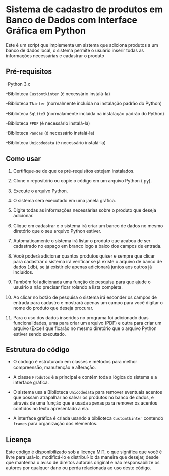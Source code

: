 # Sistema de cadastro de produtos em Banco de Dados com Interface Gráfica em Python

Este é um script que implementa um sistema que adiciona produtos a um banco de dados local, o sistema permite o usuário inserir todas as informações necessárias e cadastrar o produto

## Pré-requisitos

-Python 3.x

-Biblioteca `Customtkinter` (é necessário instalá-la)

-Biblioteca `Tkinter` (normalmente incluída na instalação padrão do Python)

-Biblioteca `Sqlite3` (normalamente incluída na instalação padrão do Python)

-Biblioteca `FPDF` (é necessário instalá-la)

-Biblioteca `Pandas` (é necessário instalá-la)

-Biblioteca `Unicodedata` (é necessário instalá-la)

## Como usar

1. Certifique-se de que os pré-requisitos estejam instalados.

2. Clone o repositório ou copie o código em um arquivo Python (.py).

3. Execute o arquivo Python.

4. O sistema será executado em uma janela gráfica.

5. Digite todas as informações necessárias sobre o produto que deseja adicionar.

6. Clique em cadastrar e o sistema irá criar um banco de dados no mesmo diretório que o seu arquivo Python estiver.

7. Automaticamente o sistema irá listar o produto que acabou de ser cadastrado no espaço em branco logo a baixo dos campos de entrada.

8. Você poderá adicionar quantos produtos quiser e sempre que clicar para cadastrar o sistema irá verificar se já existe o arquivo de banco de dados (.db), se já existir ele apenas adicionará juntos aos outros já incluídos.

9. Também foi adicionada uma função de pesquisa para que ajude o usuário a não precisar ficar rolando a lista completa.

10. Ao clicar no botão de pesquisa o sistema irá esconder os campos de entrada para cadastro e mostrará apenas um campo para você digitar o nome do produto que deseja procurar.

11. Para o uso dos dados inseridos no programa foi adicionado duas funcionalidades, uma para criar um arquivo (PDF) e outra para criar um arquivo (Excel) que ficarão no mesmo diretório que o arquivo Python estiver sendo executado.

## Estrutura do código

- O códogo é estruturado em classes e métodos para melhor compreensão, manutenção e alteração.

- A classe `Produtos` é a principal e contém toda a lógica do sistema e a interface gráfica.

- O sistema usa a Biblioteca `Unicodedata` para remover eventuais acentos que possam atrapalhar ao salvar os produtos no banco de dados, e através de uma função que é usada apenas para remover os acentos contidos no texto apresentado a ela.

- A interface gráfica é criada usando a biblioteca `Customtkinter` contendo `frames` para organização dos elementos.

## Licença

Este código é disponibilizado sob a licença [MIT](https://opensource.org/licenses/MIT), o que significa que você é livre para usá-lo, modificá-lo e distribuí-lo da maneira que desejar, desde que mantenha o aviso de direitos autorais original e não responsabilize os autores por qualquer dano ou perda relacionada ao uso deste código.

